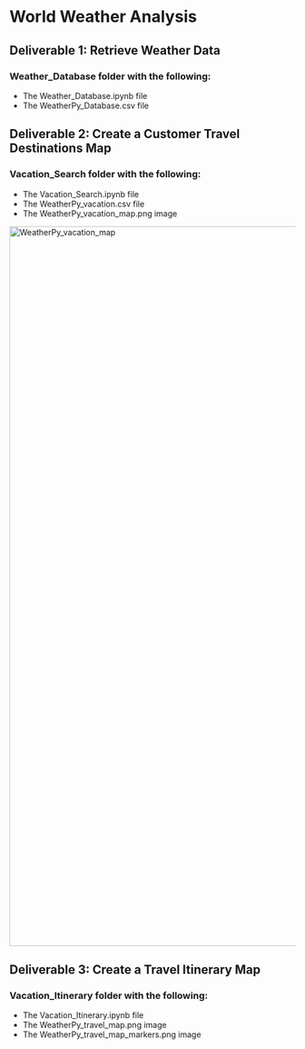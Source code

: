 # World Weather Analysis

## Deliverable 1: Retrieve Weather Data
### Weather_Database folder with the following:
- The Weather_Database.ipynb file
- The WeatherPy_Database.csv file

## Deliverable 2: Create a Customer Travel Destinations Map
### Vacation_Search folder with the following:
- The Vacation_Search.ipynb file
- The WeatherPy_vacation.csv file
- The WeatherPy_vacation_map.png image
<img width="1267" alt="WeatherPy_vacation_map" src="https://user-images.githubusercontent.com/85920136/148453723-c975db69-e499-48ab-ba56-4704ae0ada08.png">




## Deliverable 3: Create a Travel Itinerary Map
### Vacation_Itinerary folder with the following:
- The Vacation_Itinerary.ipynb file
- The WeatherPy_travel_map.png image
- The WeatherPy_travel_map_markers.png image
